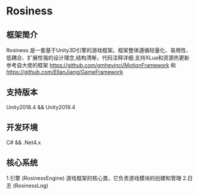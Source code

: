 # Rosiness  

## 框架简介
Rosiness 是一套基于Unity3D引擎的游戏框架。框架整体遵循轻量化、易用性、低耦合、扩展性强的设计理念,结构清晰，代码注释详细.支持XLua和资源热更新  
参考自大佬的框架  https://github.com/gmhevinci/MotionFramework  和  
                https://github.com/EllanJiang/GameFramework
## 支持版本
Unity2018.4 && Unity2019.4

## 开发环境
C# && .Net4.x

## 核心系统
1.引擎 (RosinessEngine) 游戏框架的核心类，它负责游戏模块的创建和管理
2.日志 (RosinessLog)
